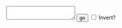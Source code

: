 <html lang="en">

<head>
	<meta charset="UTF-8">
	<meta http-equiv="X-UA-Compatible" content="IE=edge">
	<meta name="viewport" content="width=device-width, initial-scale=1.0">
	<title>Parrot Maker</title>
	<script src="./script.js"></script>
</head>

<body>
	<textarea type="text" id="inarea"></textarea>
	<input type="button" value="go" onclick="Main()">
	<input type="checkbox" name="invert" id="invert">
	<a>Invert?</a>
</body>

</html>